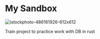 # My Sandbox
  
![istockphoto-486161926-612x612](https://user-images.githubusercontent.com/70902141/188491811-9842951a-23ee-47ee-93d7-83b469b541ef.jpg)
  
Train project to practice work with DB in rust
